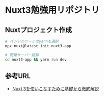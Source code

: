 # Nuxt3勉強用リポジトリ

## Nuxtプロジェクト作成

```bash
# バンドルツールはyarnを選択
npx nuxi@latest init nuxt3-app

# 開発サーバー起動
cd nuxt3-app && yarn run dev
```


## 参考URL

- [Nuxt 3を使いこなすために基礎から徹底解説](https://reffect.co.jp/vue/nuxt3)

